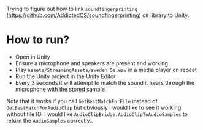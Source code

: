 

Trying to figure out how to link `soundfingerprinting` (https://github.com/AddictedCS/soundfingerprinting) c# library to Unity.



How to run?
===========

* Open in Unity
* Ensure a microphone and speakers are present and working
* Play `Assets/StreamingAssets/sweden_5s.wav` in a media player on repeat
* Run the Unity project in the Unity Editor
* Every 3 seconds it will attempt to match the sound it hears through the microphone with the stored sample


Note that it works if you call `GetBestMatchForFile` instead of `GetBestMatchForAudioClip` but obviously I would like to see it working without file IO. I would like `AudioClipBridge.AudioClipToAudioSamples` to return the `AudioSamples` correctly..